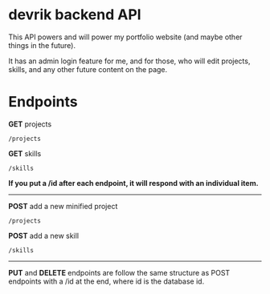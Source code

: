 # devrik backend API

This API powers and will power my portfolio website (and maybe other things in the future).

It has an admin login feature for me, and for those, who will edit projects, skills, and any other future content on the page.

# Endpoints

**GET** projects

```
/projects
```

**GET** skills

```
/skills
```

**If you put a /id after each endpoint, it will respond with an individual item.**

---

**POST** add a new minified project

```
/projects
```

**POST** add a new skill

```
/skills
```

---

**PUT** and **DELETE** endpoints are follow the same structure as POST endpoints with a /id at the end, where id is the database id.
